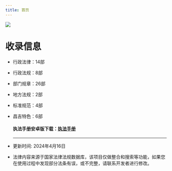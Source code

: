 ```yaml
---
title: 首页
---
```


![](https://img.zhufacai.top/zhifa.png)

# 收录信息

 - 行政法律：14部

 - 行政法规：8部

 - 部门规章：26部

 - 地方法规：2部

 - 标准规范：4部

 - 昌吉特色：6部

   #### 执法手册安卓版下载：[执法手册](https://app.fadian.net/)

   ------

   

- 更新时间: 2024年4月16日 

- 法律内容来源于国家法律法规数据库，该项目仅做整合和搜索等功能，如果您在使用过程中发现部分法条有误，或不完整，请联系开发者进行修改。
